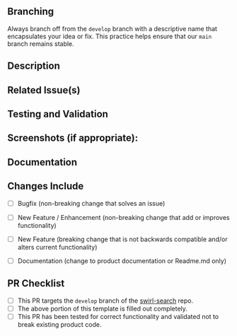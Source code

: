 ## Branching
Always branch off from the `develop` branch with a descriptive name that encapsulates your idea or fix. This practice helps ensure that our `main` branch remains stable.

<!--- Provide a general summary of your changes in the TITLE above -->

## Description
<!--- Describe your changes in detail -->


## Related Issue(s)
<!--- If this PR addresses any open Issues, please link to them here. -->


## Testing and Validation
<!--- Please describe in detail how you tested your changes, including details of your testing environment and the tests you ran to validate your change, etc. -->


## Screenshots (if appropriate):


## Documentation
<!-- Please note any proposed updates to the repo Readme file or the product documentation to support this PR. -->


## Changes Include
<!-- Check all that apply to this PR. -->
- [ ] Bugfix (non-breaking change that solves an issue)
- [ ] New Feature / Enhancement (non-breaking change that add or improves functionality)
- [ ] New Feature (breaking change that is not backwards compatible and/or alters current functionality)
- [ ] Documentation (change to product documentation or Readme.md only)


## PR Checklist
- [ ] This PR targets the `develop` branch of the [swirl-search](https://github.com/swirlai/swirl-search) repo.
- [ ] The above portion of this template is filled out completely.
- [ ] This PR has been tested for correct functionality and validated not to break existing product code.
